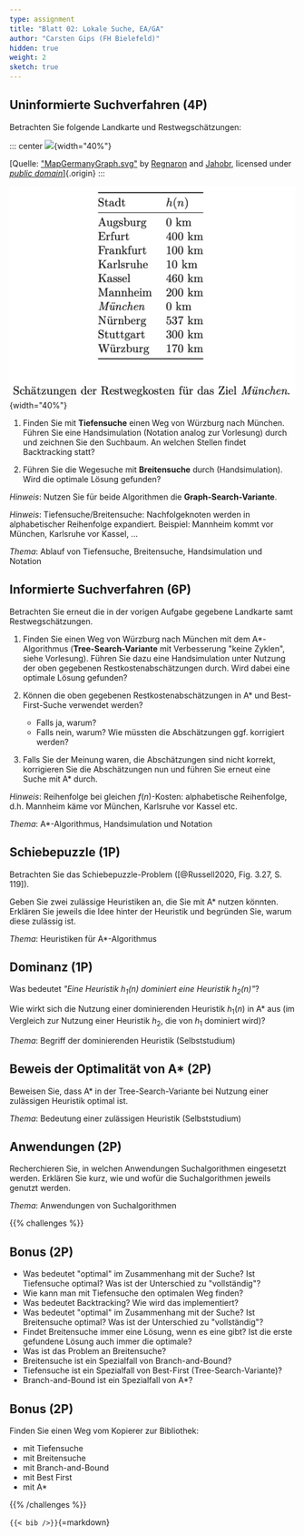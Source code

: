 ```yaml
---
type: assignment
title: "Blatt 02: Lokale Suche, EA/GA"
author: "Carsten Gips (FH Bielefeld)"
hidden: true
weight: 2
sketch: true
---
```



## Uninformierte Suchverfahren (4P)

Betrachten Sie folgende Landkarte und Restwegschätzungen:

::: center
![](https://upload.wikimedia.org/wikipedia/commons/thumb/a/ad/MapGermanyGraph.svg/476px-MapGermanyGraph.svg.png){width="40%"}

[Quelle: ["MapGermanyGraph.svg"](https://commons.wikimedia.org/wiki/File:MapGermanyGraph.svg) by [Regnaron](https://de.wikipedia.org/wiki/Benutzer:Regnaron) and [Jahobr](https://commons.wikimedia.org/wiki/User:Jahobr), licensed under [*public domain*](https://en.wikipedia.org/wiki/en:public_domain)]{.origin}
:::

![](images/MapGermanyGraph-Kosten.png){width="40%"}


1.  Finden Sie mit **Tiefensuche** einen Weg von Würzburg nach München. Führen
    Sie eine Handsimulation (Notation analog zur Vorlesung) durch und zeichnen
    Sie den Suchbaum. An welchen Stellen findet Backtracking statt?

2.  Führen Sie die Wegesuche mit **Breitensuche** durch (Handsimulation). Wird
    die optimale Lösung gefunden?

*Hinweis*: Nutzen Sie für beide Algorithmen die **Graph-Search-Variante**.

*Hinweis*: Tiefensuche/Breitensuche: Nachfolgeknoten werden in alphabetischer Reihenfolge
expandiert. Beispiel: Mannheim kommt vor München, Karlsruhe vor Kassel, ...

*Thema*: Ablauf von Tiefensuche, Breitensuche, Handsimulation und Notation



## Informierte Suchverfahren (6P)

Betrachten Sie erneut die in der vorigen Aufgabe gegebene Landkarte samt
Restwegschätzungen.

1.  Finden Sie einen Weg von Würzburg nach München mit dem A\*-Algorithmus
    (**Tree-Search-Variante** mit Verbesserung "keine Zyklen", siehe Vorlesung).
    Führen Sie dazu eine Handsimulation unter Nutzung der oben gegebenen
    Restkostenabschätzungen durch. Wird dabei eine optimale Lösung gefunden?

2.  Können die oben gegebenen Restkostenabschätzungen in A\* und
    Best-First-Suche verwendet werden?
    *   Falls ja, warum?
    *   Falls nein, warum? Wie müssten die Abschätzungen ggf. korrigiert werden?

3.  Falls Sie der Meinung waren, die Abschätzungen sind nicht korrekt,
    korrigieren Sie die Abschätzungen nun und führen Sie erneut eine Suche mit
    A\* durch.

*Hinweis*: Reihenfolge bei gleichen $f(n)$-Kosten: alphabetische Reihenfolge, d.h. Mannheim
käme vor München, Karlsruhe vor Kassel etc.

*Thema*: A\*-Algorithmus, Handsimulation und Notation



## Schiebepuzzle (1P)

Betrachten Sie das Schiebepuzzle-Problem ([@Russell2020, Fig. 3.27, S. 119]).

Geben Sie zwei zulässige Heuristiken an, die Sie mit A\* nutzen könnten.
Erklären Sie jeweils die Idee hinter der Heuristik und begründen Sie, warum
diese zulässig ist.

*Thema*: Heuristiken für A\*-Algorithmus



## Dominanz (1P)

Was bedeutet *"Eine Heuristik $h_1(n)$ dominiert eine Heuristik $h_2(n)$"*?

Wie wirkt sich die Nutzung einer dominierenden Heuristik $h_1(n)$ in A\*
aus (im Vergleich zur Nutzung einer Heuristik $h_2$, die von $h_1$ dominiert
wird)?

*Thema*: Begriff der dominierenden Heuristik (Selbststudium)



## Beweis der Optimalität von A* (2P)

Beweisen Sie, dass A* in der Tree-Search-Variante bei Nutzung einer
zulässigen Heuristik optimal ist.

*Thema*: Bedeutung einer zulässigen Heuristik (Selbststudium)



## Anwendungen (2P)

Recherchieren Sie, in welchen Anwendungen Suchalgorithmen eingesetzt werden.
Erklären Sie kurz, wie und wofür die Suchalgorithmen jeweils genutzt werden.

*Thema*: Anwendungen von Suchalgorithmen



{{% challenges %}}
## Bonus (2P)
*   Was bedeutet "optimal" im Zusammenhang mit der Suche? Ist Tiefensuche
    optimal? Was ist der Unterschied zu "vollständig"?
*   Wie kann man mit Tiefensuche den optimalen Weg finden?
*   Was bedeutet Backtracking? Wie wird das implementiert?
*   Was bedeutet "optimal" im Zusammenhang mit der Suche? Ist Breitensuche
    optimal? Was ist der Unterschied zu "vollständig"?
*   Findet Breitensuche immer eine Lösung, wenn es eine gibt? Ist  die erste
    gefundene Lösung auch immer die optimale?
*   Was ist das Problem an Breitensuche?
*   Breitensuche ist ein Spezialfall von Branch-and-Bound?
*   Tiefensuche ist ein Spezialfall von Best-First (Tree-Search-Variante)?
*   Branch-and-Bound ist ein Spezialfall von A\*?

## Bonus (2P)
Finden Sie einen Weg vom Kopierer zur Bibliothek:

-   mit Tiefensuche
-   mit Breitensuche
-   mit Branch-and-Bound
-   mit Best First
-   mit A\*

{{% /challenges %}}



`{{< bib />}}`{=markdown}

